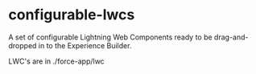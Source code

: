 # configurable-lwcs
A set of configurable Lightning Web Components ready to be drag-and-dropped in to the Experience Builder.

LWC's are in ./force-app/lwc
